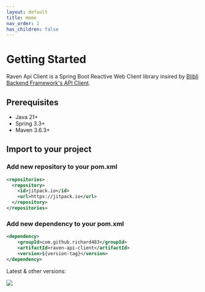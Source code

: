 ```yaml
---
layout: default
title: Home
nav_order: 1
has_children: false
---
```


# Getting Started
Raven Api Client is a Spring Boot Reactive Web Client library insired
by [Blibli Backend Framework's API Client](https://github.com/bliblidotcom/blibli-backend-framework/tree/master/blibli-backend-framework-api-client).

## Prerequisites

- Java 21+
- Spring 3.3+
- Maven 3.6.3+
## Import to your project
### Add new repository to your pom.xml

```xml
<repositories>
  <repository>
    <id>jitpack.io</id>
    <url>https://jitpack.io</url>
  </repository>
</repositories>
```

### Add new dependency to your pom.xml

```xml
<dependency>
    <groupId>com.github.richard483</groupId>
    <artifactId>raven-api-client</artifactId>
    <version>${version-tag}</version>
</dependency>
```

Latest & other versions:

[![](https://jitpack.io/v/richard483/raven-api-client.svg)](https://jitpack.io/#richard483/raven-api-client)